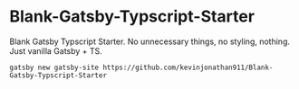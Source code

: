 # Blank-Gatsby-Typscript-Starter
Blank Gatsby Typscript Starter. No unnecessary things, no styling, nothing. Just vanilla Gatsby + TS.

`gatsby new gatsby-site https://github.com/kevinjonathan911/Blank-Gatsby-Typscript-Starter`
